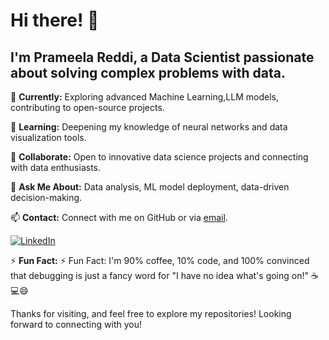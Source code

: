 # Hi there! 👋

 ## I'm Prameela Reddi, a Data Scientist passionate about solving complex problems with data.

🔭 **Currently:** Exploring advanced Machine Learning,LLM models, contributing to open-source projects.

🌱 **Learning:** Deepening my knowledge of neural networks and data visualization tools.

👯 **Collaborate:** Open to innovative data science projects and connecting with data enthusiasts.

💬 **Ask Me About:** Data analysis, ML model deployment, data-driven decision-making.

📫 **Contact:** Connect with me on GitHub or via [email](mailto:prameelareddi1610@gmail.com).

[![LinkedIn](https://img.shields.io/badge/LinkedIn-Connect-blue?style=flat&logo=linkedin)](https://www.linkedin.com/in/prameelareddi/)

⚡ **Fun Fact:** ⚡ Fun Fact: I'm 90% coffee, 10% code, and 100% convinced that debugging is just a fancy word for "I have no idea what's going on!" ☕💻😄

Thanks for visiting, and feel free to explore my repositories! Looking forward to connecting with you!


